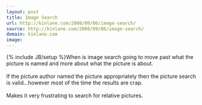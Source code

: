 ```yaml
---
layout: post
title: Image Search
url: http://kinlane.com/2008/09/06/image-search/
source: http://kinlane.com/2008/09/06/image-search/
domain: kinlane.com
image: 
---
```

{% include JB/setup %}When is image search going to move past what the picture is named and more about what the picture is about.<br />
<br />
If the picture author named the picture appropriately then the picture search is valid...however most of the time the results are crap.<br />
<br />
Makes it very frustrating to search for relative pictures.